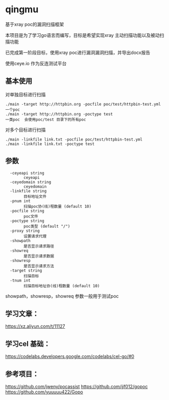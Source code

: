 # qingmu

基于xray poc的漏洞扫描框架

本项目是为了学习go语言而编写，目标是希望实现xray 主动扫描功能以及被动扫描功能

已完成第一阶段目标，使用xray poc进行漏洞漏洞扫描，并导出docx报告

使用ceye.io 作为反连测试平台

## 基本使用

对单独目标进行扫描

    ./main -target http://httpbin.org -pocfile poc/test/httpbin-test.yml        一个poc
    ./main -target http://httpbin.org -poctype test                             一类poc  会使用poc/test 目录下的所有poc

对多个目标进行扫描

    ./main -linkfile link.txt -pocfile poc/test/httpbin-test.yml 
    ./main -linkfile link.txt -poctype test

## 参数
```
  -ceyeapi string
        ceyeapi
  -ceyedomain string
        ceyedomain
  -linkfile string
        目标地址文件
  -pnum int
        扫描poc协(线)程数量 (default 10)
  -pocfile string
        poc文件
  -poctype string
        poc类型 (default "/")
  -proxy string
        设置请求代理
  -showpath
        是否显示请求路径
  -showreq
        是否显示请求数据
  -showresp
        是否显示请求方法
  -target string
        扫描目标
  -tnum int
        扫描目标地址协(线)程数量 (default 10)
```

showpath，showresp，showreq 参数一般用于测试poc



## 学习文章：
https://xz.aliyun.com/t/11127

## 学习cel 基础：
https://codelabs.developers.google.com/codelabs/cel-go/#0

## 参考项目：
https://github.com/jweny/pocassist
https://github.com/jjf012/gopoc
https://github.com/yuuuuu422/Gopo

